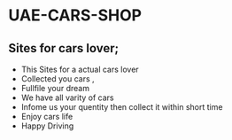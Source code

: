 # UAE-CARS-SHOP

## Sites for cars lover;


<!-- add a site link -->

- This Sites for a actual cars lover
- Collected you cars ,
- Fullfile your dream
- We have all varity of cars 
- Infome us your quentity then collect it within short time
- Enjoy cars life
- Happy Driving

